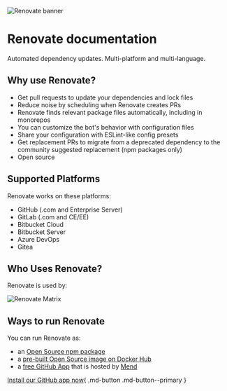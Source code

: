 ![Renovate banner](https://app.renovatebot.com/images/whitesource_renovate_660_220.jpg)

# Renovate documentation

Automated dependency updates.
Multi-platform and multi-language.

## Why use Renovate?

- Get pull requests to update your dependencies and lock files
- Reduce noise by scheduling when Renovate creates PRs
- Renovate finds relevant package files automatically, including in monorepos
- You can customize the bot's behavior with configuration files
- Share your configuration with ESLint-like config presets
- Get replacement PRs to migrate from a deprecated dependency to the community suggested replacement (npm packages only)
- Open source

## Supported Platforms

Renovate works on these platforms:

- GitHub (.com and Enterprise Server)
- GitLab (.com and CE/EE)
- Bitbucket Cloud
- Bitbucket Server
- Azure DevOps
- Gitea

## Who Uses Renovate?

Renovate is used by:

![Renovate Matrix](https://app.renovatebot.com/images/matrix.png)

## Ways to run Renovate

You can run Renovate as:

- an [Open Source npm package](https://www.npmjs.com/package/renovate)
- a [pre-built Open Source image on Docker Hub](https://hub.docker.com/repository/docker/renovate/renovate)
- a [free GitHub App](https://github.com/marketplace/renovate) that is hosted by [Mend](https://mend.io/)

[Install our GitHub app now](https://github.com/marketplace/renovate){ .md-button .md-button--primary }
